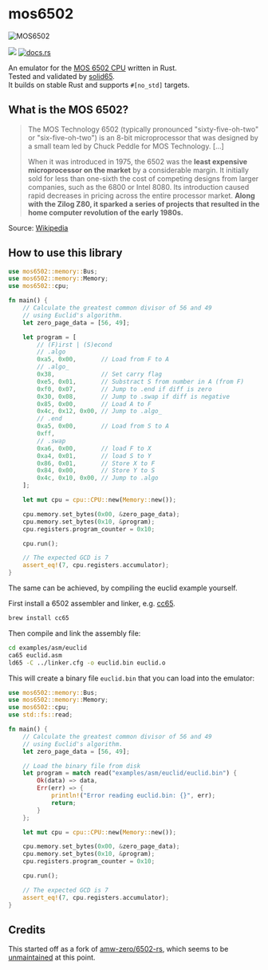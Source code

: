 # mos6502

![MOS6502](assets/6502.jpg)

![](https://github.com/mre/mos6502/workflows/test/badge.svg)
[![docs.rs](https://docs.rs/mos6502/badge.svg)](https://docs.rs/mos6502)

An emulator for the [MOS 6502 CPU](https://en.wikipedia.org/wiki/MOS_Technology_6502) written in Rust.  
Tested and validated by [solid65](https://github.com/omarandlorraine/solid65).  
It builds on stable Rust and supports `#[no_std]` targets.

## What is the MOS 6502?

> The MOS Technology 6502 (typically pronounced "sixty-five-oh-two" or "six-five-oh-two") is an 8-bit microprocessor that was designed by a small team led by Chuck Peddle for MOS Technology. [...]
>
> When it was introduced in 1975, the 6502 was the **least expensive microprocessor on the market** by a considerable margin. It initially sold for less than one-sixth the cost of competing designs from larger companies, such as the 6800 or Intel 8080. Its introduction caused rapid decreases in pricing across the entire processor market. **Along with the Zilog Z80, it sparked a series of projects that resulted in the home computer revolution of the early 1980s.**

Source: [Wikipedia](https://en.wikipedia.org/wiki/MOS_Technology_6502)


## How to use this library

```rust
use mos6502::memory::Bus;
use mos6502::memory::Memory;
use mos6502::cpu;

fn main() {
    // Calculate the greatest common divisor of 56 and 49
    // using Euclid's algorithm.
    let zero_page_data = [56, 49];

    let program = [
        // (F)irst | (S)econd
        // .algo
        0xa5, 0x00,       // Load from F to A
        // .algo_
        0x38,             // Set carry flag
        0xe5, 0x01,       // Substract S from number in A (from F)
        0xf0, 0x07,       // Jump to .end if diff is zero
        0x30, 0x08,       // Jump to .swap if diff is negative
        0x85, 0x00,       // Load A to F
        0x4c, 0x12, 0x00, // Jump to .algo_
        // .end
        0xa5, 0x00,       // Load from S to A
        0xff,
        // .swap
        0xa6, 0x00,       // load F to X
        0xa4, 0x01,       // load S to Y
        0x86, 0x01,       // Store X to F
        0x84, 0x00,       // Store Y to S
        0x4c, 0x10, 0x00, // Jump to .algo
    ];

    let mut cpu = cpu::CPU::new(Memory::new());

    cpu.memory.set_bytes(0x00, &zero_page_data);
    cpu.memory.set_bytes(0x10, &program);
    cpu.registers.program_counter = 0x10;

    cpu.run();

    // The expected GCD is 7
    assert_eq!(7, cpu.registers.accumulator);
}
```

The same can be achieved, by compiling the euclid example yourself.

First install a 6502 assembler and linker, e.g. [cc65](https://cc65.github.io/cc65/).

```sh
brew install cc65
```

Then compile and link the assembly file:

```sh
cd examples/asm/euclid
ca65 euclid.asm
ld65 -C ../linker.cfg -o euclid.bin euclid.o
```

This will create a binary file `euclid.bin` that you can load into the emulator:

```rust
use mos6502::memory::Bus;
use mos6502::memory::Memory;
use mos6502::cpu;
use std::fs::read;

fn main() {
    // Calculate the greatest common divisor of 56 and 49
    // using Euclid's algorithm.
    let zero_page_data = [56, 49];

    // Load the binary file from disk
    let program = match read("examples/asm/euclid/euclid.bin") {
        Ok(data) => data,
        Err(err) => {
            println!("Error reading euclid.bin: {}", err);
            return;
        }
    };

    let mut cpu = cpu::CPU::new(Memory::new());

    cpu.memory.set_bytes(0x00, &zero_page_data);
    cpu.memory.set_bytes(0x10, &program);
    cpu.registers.program_counter = 0x10;

    cpu.run();

    // The expected GCD is 7
    assert_eq!(7, cpu.registers.accumulator);
}
```

## Credits

This started off as a fork of [amw-zero/6502-rs](https://github.com/amw-zero/6502-rs),
which seems to be [unmaintained](https://github.com/amw-zero/6502-rs/pull/36) at this point.
